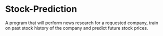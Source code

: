 # Stock-Prediction
A program that will perform news research for a requested company, train on past stock history of the company and predict future stock prices.
